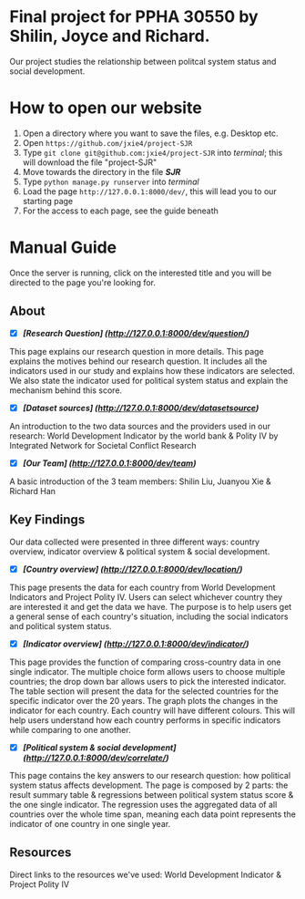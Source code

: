 # Final project for PPHA 30550 by Shilin, Joyce and Richard.

Our project studies the relationship between politcal system status and social development.


How to open our website
======
1. Open a directory where you want to save the files, e.g. Desktop etc.
2. Open `https://github.com/jxie4/project-SJR`
3. Type `git clone git@github.com:jxie4/project-SJR` into _terminal_; this will download the file "project-SJR"
4. Move towards the directory in the file ___SJR___
5. Type `python manage.py runserver` into _terminal_
6. Load the page `http://127.0.0.1:8000/dev/`, this will lead you to our starting page
7. For the access to each page, see the guide beneath

Manual Guide
======
Once the server is running, click on the interested title and you will be directed to the page you're looking for.


## About

- [x] ___[Research Question] (http://127.0.0.1:8000/dev/question/)___

This page explains our research question in more details. This page explains the motives behind our research question. It includes all the indicators used in our study and explains how these indicators are selected. We also state the indicator used for political system status and explain the mechanism behind this score.


- [x] ___[Dataset sources] (http://127.0.0.1:8000/dev/datasetsource)___

An introduction to the two data sources and the providers used in our research: World Development Indicator by the world bank & Polity IV by Integrated Network for Societal Conflict Research

- [x] ___[Our Team] (http://127.0.0.1:8000/dev/team)___

A basic introduction of the 3 team members: Shilin Liu, Juanyou Xie & Richard Han

## Key Findings
Our data collected were presented in three different ways: country overview, indicator overview & political system & social development.

- [x] ___[Country overview] (http://127.0.0.1:8000/dev/location/)___

This page presents the data for each country from World Development Indicators and Project Polity IV. Users can select whichever country they are interested it and get the data we have. The purpose is to help users get a general sense of each country's situation, including the social indicators and political system status.


- [x] ___[Indicator overview] (http://127.0.0.1:8000/dev/indicator/)___

This page provides the function of comparing cross-country data in one single indicator. The multiple choice form allows users to choose multiple countries; the drop down bar allows users to pick the interested indicator.
The table section will present the data for the selected countries for the specific indicator over the 20 years.
The graph plots the changes in the indicator for each country. Each country will have different colours.
This will help users understand how each country performs in specific indicators while comparing to one another.

- [x]  ___[Political system & social development] (http://127.0.0.1:8000/dev/correlate/)___

This page contains the key answers to our research question: how political system status affects development.
The page is composed by 2 parts: the result summary table & regressions between political system status score & the one single indicator.
The regression uses the aggregated data of all countries over the whole time span, meaning each data point represents the indicator of one country in one single year.

##  Resources
Direct links to the resources we've used: World Development Indicator & Project Polity IV
